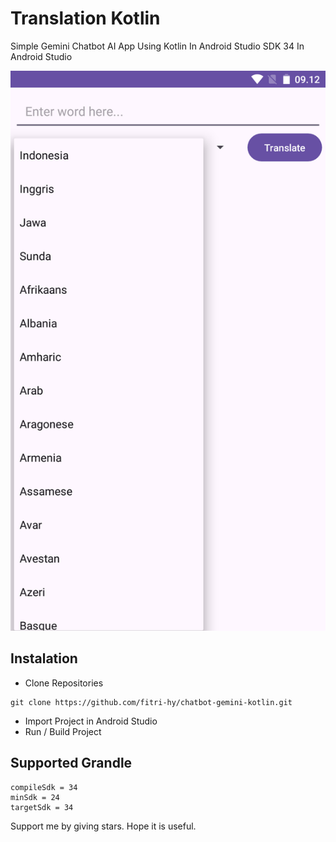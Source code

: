 # Translation Kotlin

 Simple Gemini Chatbot AI App Using Kotlin In Android Studio SDK 34 In Android Studio

 <img src="Screenshot.png"/>
 
## Instalation
- Clone Repositories
```
git clone https://github.com/fitri-hy/chatbot-gemini-kotlin.git
```
- Import Project in Android Studio
- Run / Build Project

## Supported Grandle
```
compileSdk = 34
minSdk = 24
targetSdk = 34
```

Support me by giving stars. Hope it is useful.
